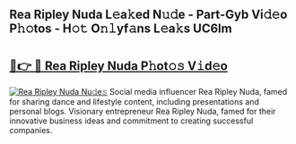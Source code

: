 ## Rea Ripley Nuda L𝚎a𝚔ed N𝚞𝚍e - Part-Gyb Vi𝚍𝚎o P𝚑𝚘tos - H𝚘𝚝 O𝚗𝚕yf𝚊ns L𝚎a𝚔s UC6lm

# <h2><a href="http://kf22hg.oniu.top/?m=Rea+Ripley+Nuda">🔗👉 🔴 Rea Ripley Nuda P𝚑ot𝚘𝚜 V𝚒d𝚎o</a></h2>

[![Rea Ripley Nuda Nu𝚍e𝚜](https://i.imgur.com/0qMVB7G.gif)](http://kf22hg.oniu.top/?m=Rea+Ripley+Nuda)
Social media influencer Rea Ripley Nuda, famed for sharing dance and lifestyle content, including presentations and personal blogs. Visionary entrepreneur Rea Ripley Nuda, famed for their innovative business ideas and commitment to creating successful companies.  
